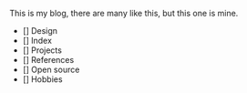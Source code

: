 This is my blog, there are many like this, but this one is mine.

- [] Design
- [] Index
- [] Projects
- [] References
- [] Open source
- [] Hobbies
